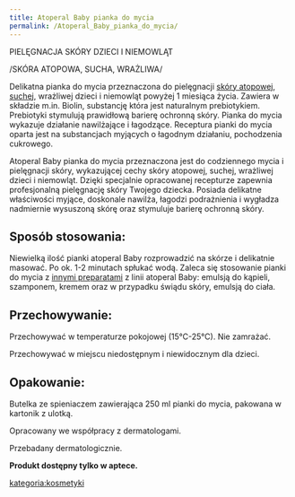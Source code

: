 ```yaml
---
title: Atoperal Baby pianka do mycia
permalink: /Atoperal_Baby_pianka_do_mycia/
---
```


PIELĘGNACJA SKÓRY DZIECI I NIEMOWLĄT

/SKÓRA ATOPOWA, SUCHA, WRAŻLIWA/

Delikatna pianka do mycia przeznaczona do pielęgnacji [skóry atopowej](/atopedia/skóra_atopowa "wikilink"), [suchej](/atopedia/sucha_skóra "wikilink"), wrażliwej dzieci i niemowląt powyżej 1 miesiąca życia. Zawiera w składzie m.in. Biolin, substancję która jest naturalnym prebiotykiem. Prebiotyki stymulują prawidłową barierę ochronną skóry. Pianka do mycia wykazuje działanie nawilżające i łagodzące. Receptura pianki do mycia oparta jest na substancjach myjących o łagodnym działaniu, pochodzenia cukrowego.

Atoperal Baby pianka do mycia przeznaczona jest do codziennego mycia i pielęgnacji skóry, wykazującej cechy skóry atopowej, suchej, wrażliwej dzieci i niemowląt. Dzięki specjalnie opracowanej recepturze zapewnia profesjonalną pielęgnację skóry Twojego dziecka. Posiada delikatne właściwości myjące, doskonale nawilża, łagodzi podrażnienia i wygładza nadmiernie wysuszoną skórę oraz stymuluje barierę ochronną skóry.

Sposób stosowania:
------------------

Niewielką ilość pianki atoperal Baby rozprowadzić na skórze i delikatnie masować. Po ok. 1-2 minutach spłukać wodą. Zaleca się stosowanie pianki do mycia z [innymi preparatami](/atopedia/atoperal "wikilink") z linii atoperal Baby: emulsją do kąpieli, szamponem, kremem oraz w przypadku świądu skóry, emulsją do ciała.

Przechowywanie:
---------------

Przechowywać w temperaturze pokojowej (15°C-25°C). Nie zamrażać.

Przechowywać w miejscu niedostępnym i niewidocznym dla dzieci.

Opakowanie:
-----------

Butelka ze spieniaczem zawierająca 250 ml pianki do mycia, pakowana w kartonik z ulotką.

Opracowany we współpracy z dermatologami.

Przebadany dermatologicznie.

**Produkt dostępny tylko w aptece.**

[kategoria:kosmetyki](/atopedia/kategoria:kosmetyki "wikilink")